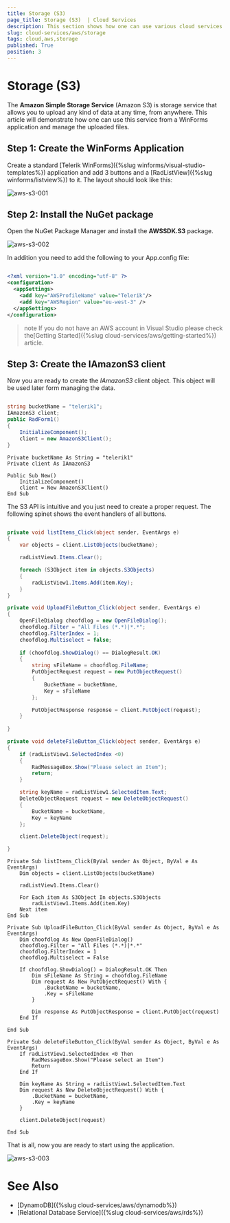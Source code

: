 ```yaml
---
title: Storage (S3) 
page_title: Storage (S3)  | Cloud Services
description: This section shows how one can use various cloud services like GoogleCloud, AWS, and Azure with the Telerik UI For Winforms suite.
slug: cloud-services/aws/storage
tags: cloud,aws,storage
published: True
position: 3
---
```


# Storage (S3) 

The **Amazon Simple Storage Service** (Amazon S3) is storage service that allows you to upload any kind of data at any time, from anywhere. This article will demonstrate how one can use this service from a WinForms application and manage the uploaded files.

## Step 1: Create the WinForms Application

Create a standard [Telerik WinForms]({%slug winforms/visual-studio-templates%}) application and add 3 buttons and a [RadListView]({%slug winforms/listview%}) to it. The layout should look like this:

![aws-s3-001](images/aws-s3-001.png)

## Step 2: Install the NuGet package

Open the NuGet Package Manager and install the **AWSSDK.S3** package.

![aws-s3-002](images/aws-s3-002.png)

In addition you need to add the following to your App.config file:

````XML

<?xml version="1.0" encoding="utf-8" ?>
<configuration>
  <appSettings>
    <add key="AWSProfileName" value="Telerik"/>
    <add key="AWSRegion" value="eu-west-3" />
  </appSettings>
</configuration>

````

>note If you do not have an AWS account in Visual Studio please check the[Getting Started]({%slug cloud-services/aws/getting-started%}) article.

## Step 3: Create the IAmazonS3 client

Now you are ready to create the *IAmazonS3* client object. This object will be used later form managing the data.

````C#

string bucketName = "telerik1";
IAmazonS3 client;
public RadForm1()
{
    InitializeComponent();
    client = new AmazonS3Client();
}

````
````VB.NET
Private bucketName As String = "telerik1"
Private client As IAmazonS3

Public Sub New()
    InitializeComponent()
    client = New AmazonS3Client()
End Sub
````

The S3 API is intuitive and you just need to create a proper request. The following spinet shows the event handlers of all buttons.

````C#

private void listItems_Click(object sender, EventArgs e)
{
    var objects = client.ListObjects(bucketName);

    radListView1.Items.Clear();

    foreach (S3Object item in objects.S3Objects)
    {
        radListView1.Items.Add(item.Key);
    }
}

private void UploadFileButton_Click(object sender, EventArgs e)
{
    OpenFileDialog choofdlog = new OpenFileDialog();
    choofdlog.Filter = "All Files (*.*)|*.*";
    choofdlog.FilterIndex = 1;
    choofdlog.Multiselect = false;
   
    if (choofdlog.ShowDialog() == DialogResult.OK)
    {
        string sFileName = choofdlog.FileName;
        PutObjectRequest request = new PutObjectRequest()
        {                  
            BucketName = bucketName,
            Key = sFileName
        };

        PutObjectResponse response = client.PutObject(request);
    }
   
}

private void deleteFileButton_Click(object sender, EventArgs e)
{
    if (radListView1.SelectedIndex <0)
    {
        RadMessageBox.Show("Please select an Item");
        return;
    }

    string keyName = radListView1.SelectedItem.Text;
    DeleteObjectRequest request = new DeleteObjectRequest()
    {
        BucketName = bucketName,
        Key = keyName
    };

    client.DeleteObject(request);

}
````
````VB.NET
Private Sub listItems_Click(ByVal sender As Object, ByVal e As EventArgs)
    Dim objects = client.ListObjects(bucketName)

    radListView1.Items.Clear()

    For Each item As S3Object In objects.S3Objects
        radListView1.Items.Add(item.Key)
    Next item
End Sub

Private Sub UploadFileButton_Click(ByVal sender As Object, ByVal e As EventArgs)
    Dim choofdlog As New OpenFileDialog()
    choofdlog.Filter = "All Files (*.*)|*.*"
    choofdlog.FilterIndex = 1
    choofdlog.Multiselect = False

    If choofdlog.ShowDialog() = DialogResult.OK Then
        Dim sFileName As String = choofdlog.FileName
        Dim request As New PutObjectRequest() With {
            .BucketName = bucketName,
            .Key = sFileName
        }

        Dim response As PutObjectResponse = client.PutObject(request)
    End If

End Sub

Private Sub deleteFileButton_Click(ByVal sender As Object, ByVal e As EventArgs)
    If radListView1.SelectedIndex <0 Then
        RadMessageBox.Show("Please select an Item")
        Return
    End If

    Dim keyName As String = radListView1.SelectedItem.Text
    Dim request As New DeleteObjectRequest() With {
        .BucketName = bucketName,
        .Key = keyName
    }

    client.DeleteObject(request)

End Sub
````

That is all, now you are ready to start using the application.

![aws-s3-003](images/aws-s3-003.png)

# See Also

* [DynamoDB]({%slug cloud-services/aws/dynamodb%})
* [Relational Database Service]({%slug cloud-services/aws/rds%})



